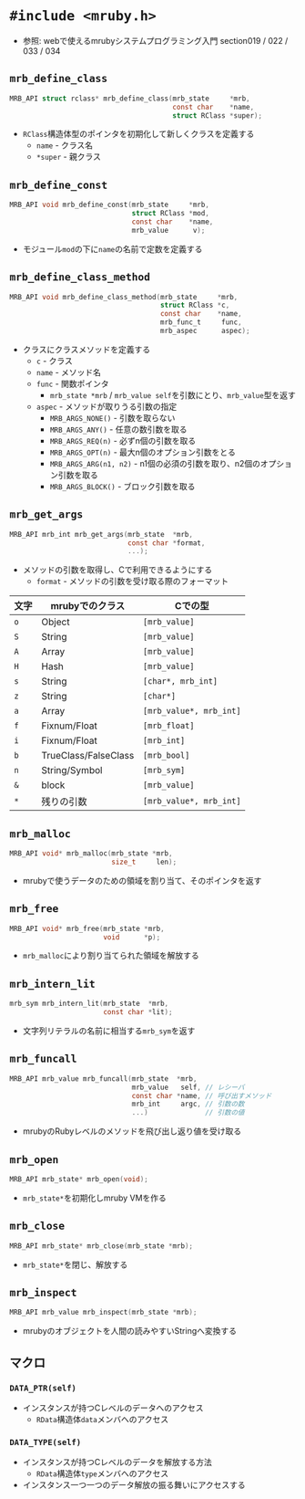 # `#include <mruby.h>`
- 参照: webで使えるmrubyシステムプログラミング入門 section019 / 022 / 033 / 034

## `mrb_define_class`
```c
MRB_API struct rclass* mrb_define_class(mrb_state     *mrb,
                                        const char    *name,
                                        struct RClass *super);
```
- `RClass`構造体型のポインタを初期化して新しくクラスを定義する
  - `name` - クラス名
  - `*super` - 親クラス

## `mrb_define_const`
```c
MRB_API void mrb_define_const(mrb_state     *mrb,
                              struct RClass *mod,
                              const char    *name,
                              mrb_value      v);
```
- モジュール`mod`の下に`name`の名前で定数を定義する

## `mrb_define_class_method`
```c
MRB_API void mrb_define_class_method(mrb_state     *mrb,
                                     struct RClass *c,
                                     const char    *name,
                                     mrb_func_t     func,
                                     mrb_aspec      aspec);
```
- クラスにクラスメソッドを定義する
  - `c` - クラス
  - `name` - メソッド名
  - `func` - 関数ポインタ
    - `mrb_state *mrb` / `mrb_value self`を引数にとり、`mrb_value`型を返す
  - `aspec` - メソッドが取りうる引数の指定
    - `MRB_ARGS_NONE()` - 引数を取らない
    - `MRB_ARGS_ANY()` - 任意の数引数を取る
    - `MRB_ARGS_REQ(n)` - 必ずn個の引数を取る
    - `MRB_ARGS_OPT(n)` - 最大n個のオプション引数をとる
    - `MRB_ARGS_ARG(n1, n2)` - n1個の必須の引数を取り、n2個のオプション引数を取る
    - `MRB_ARGS_BLOCK()` - ブロック引数を取る

## `mrb_get_args`
```c
MRB_API mrb_int mrb_get_args(mrb_state  *mrb,
                             const char *format,
                             ...);
```
- メソッドの引数を取得し、Cで利用できるようにする
  - `format` - メソッドの引数を受け取る際のフォーマット

| 文字 | mrubyでのクラス      | Cでの型                 |
| -    | -                    | -                       |
| `o`  | Object               | `[mrb_value]`           |
| `S`  | String               | `[mrb_value]`           |
| `A`  | Array                | `[mrb_value]`           |
| `H`  | Hash                 | `[mrb_value]`           |
| `s`  | String               | `[char*, mrb_int]`      |
| `z`  | String               | `[char*]`               |
| `a`  | Array                | `[mrb_value*, mrb_int]` |
| `f`  | Fixnum/Float         | `[mrb_float]`           |
| `i`  | Fixnum/Float         | `[mrb_int]`             |
| `b`  | TrueClass/FalseClass | `[mrb_bool]`            |
| `n`  | String/Symbol        | `[mrb_sym]`             |
| `&`  | block                | `[mrb_value]`           |
| `*`  | 残りの引数           | `[mrb_value*, mrb_int]` |

## `mrb_malloc`
```c
MRB_API void* mrb_malloc(mrb_state *mrb,
                         size_t     len);
```
- mrubyで使うデータのための領域を割り当て、そのポインタを返す

## `mrb_free`
```c
MRB_API void* mrb_free(mrb_state *mrb,
                       void      *p);
```
- `mrb_malloc`により割り当てられた領域を解放する

## `mrb_intern_lit`
```c
mrb_sym mrb_intern_lit(mrb_state  *mrb,
                       const char *lit);
```
- 文字列リテラルの名前に相当する`mrb_sym`を返す

## `mrb_funcall`
```c
MRB_API mrb_value mrb_funcall(mrb_state  *mrb,
                              mrb_value   self, // レシーバ
                              const char *name, // 呼び出すメソッド
                              mrb_int     argc, // 引数の数
                              ...)              // 引数の値
```
- mrubyのRubyレベルのメソッドを飛び出し返り値を受け取る

## `mrb_open`
```c
MRB_API mrb_state* mrb_open(void);
```
- `mrb_state*`を初期化しmruby VMを作る

## `mrb_close`
```c
MRB_API mrb_state* mrb_close(mrb_state *mrb);
```
- `mrb_state*`を閉じ、解放する

## `mrb_inspect`
```c
MRB_API mrb_value mrb_inspect(mrb_state *mrb);
```
- mrubyのオブジェクトを人間の読みやすいStringへ変換する

## マクロ
### `DATA_PTR(self)`
- インスタンスが持つCレベルのデータへのアクセス
  - `RData`構造体`data`メンバへのアクセス

### `DATA_TYPE(self)`
- インスタンスが持つCレベルのデータを解放する方法
  - `RData`構造体`type`メンバへのアクセス
- インスタンス一つ一つのデータ解放の振る舞いにアクセスする
